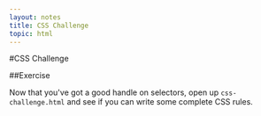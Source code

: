 ```yaml
---
layout: notes
title: CSS Challenge
topic: html
---
```


#CSS Challenge

##Exercise

Now that you've got a good handle on selectors, open up `css-challenge.html` and see if you can write some complete CSS rules.